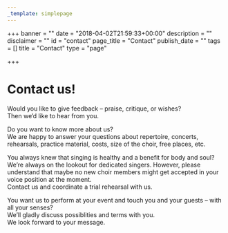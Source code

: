 ```yaml
---
_template: simplepage
---
```



+++
banner = ""
date = "2018-04-02T21:59:33+00:00"
description = ""
disclaimer = ""
id = "contact"
page_title = "Contact"
publish_date = ""
tags = []
title = "Contact"
type = "page"

+++
# Contact us!

Would you like to give feedback – praise, critique, or wishes?  
Then we’d like to hear from you.

Do you want to know more about us?  
We are happy to answer your questions about repertoire, concerts, rehearsals, practice material, costs, size of the choir, free places, etc.

You always knew that singing is healthy and a benefit for body and soul?  
We’re always on the lookout for dedicated singers. However, please understand that maybe no new choir members might get accepted in your voice position at the moment.  
Contact us and coordinate a trial rehearsal with us.

You want us to perform at your event and touch you and your guests – with all your senses?  
We’ll gladly discuss possiblities and terms with you.  
We look forward to your message.
